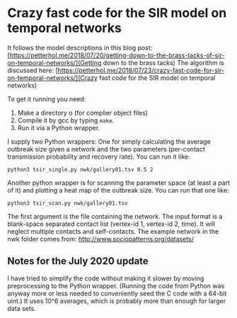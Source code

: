 # Crazy fast code for the SIR model on temporal networks
It follows the model descriptions in this blog post: [https://petterhol.me/2018/07/20/getting-down-to-the-brass-tacks-of-sir-on-temporal-networks/](Getting down to the brass tacks) The algorithm is discussed here: [https://petterhol.me/2018/07/23/crazy-fast-code-for-sir-on-temporal-networks/](Crazy fast code for the SIR model on temporal networks)

To get it running you need:

1. Make a directory o (for complier object files)
2. Compile it by gcc by typing `make`.
3. Run it via a Python wrapper.

I supply two Python wrappers: One for simply calculating the average outbreak size given a network and the two parameters (per-contact transmission probability and recovery rate). You can run it like:

```python3 tsir_single.py nwk/gallery01.tsv 0.5 2```

Another python wrapper is for scanning the parameter space (at least a part of it) and plotting a heat map of the outbreak size. You can run that one like:

```python3 tsir_scan.py nwk/gallery01.tsv```

The first argument is the file containing the network. The input format is a blank-space separated contact list (vertex-id 1, vertex-id 2, time). It will neglect multiple contacts and self-contacts. The example network in the nwk folder comes from: http://www.sociopatterns.org/datasets/

## Notes for the July 2020 update

I have tried to simplify the code without making it slower by moving preprocessing to the Python wrapper. (Running the code from Python was anyway more or less needed to conveniently seed the C code with a 64-bit uint.) It uses 10^6 averages, which is probably more than enough for larger data sets.
